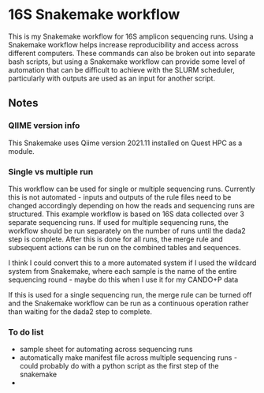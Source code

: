 # 16S Snakemake workflow

This is my Snakemake workflow for 16S amplicon sequencing runs. Using a Snakemake workflow helps increase reproducibility and access across different computers. These commands can also be broken out into separate bash scripts, but using a Snakemake workflow can provide some level of automation that can be difficult to achieve with the SLURM scheduler, particularly with outputs are used as an input for another script.

## Notes

### QIIME version info
This Snakemake uses Qiime version 2021.11 installed on Quest HPC as a module. 

### Single vs multiple run
This workflow can be used for single or multiple sequencing runs. Currently this is not automated - inputs and outputs of the rule files need to be changed accordingly depending on how the reads and sequencing runs are structured. This example workflow is based on 16S data collected over 3 separate sequencing runs. If used for multiple sequencing runs, the workflow should be run separately on the number of runs until the dada2 step is complete. After this is done for all runs, the merge rule and subsequent actions can be run on the combined tables and sequences. 

I think I could convert this to a more automated system if I used the wildcard system from Snakemake, where each sample is the name of the entire sequencing round - maybe do this when I use it for my CANDO+P data

If this is used for a single sequencing run, the merge rule can be turned off and the Snakemake workflow can be run as a continuous operation rather than waiting for the dada2 step to complete.


### To do list
- sample sheet for automating across sequencing runs
- automatically make manifest file across multiple sequencing runs - could probably do with a python script as the first step of the snakemake
- 